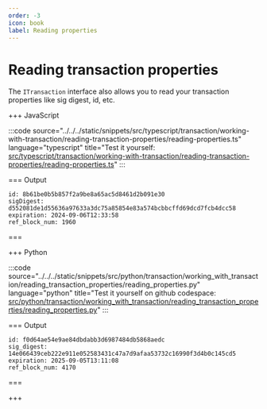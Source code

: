```yaml
---
order: -3
icon: book
label: Reading properties
---
```


# Reading transaction properties

The `ITransaction` interface also allows you to read your transaction properties like sig digest, id, etc.

+++ JavaScript

:::code source="../../../static/snippets/src/typescript/transaction/working-with-transaction/reading-transaction-properties/reading-properties.ts" language="typescript" title="Test it yourself: [src/typescript/transaction/working-with-transaction/reading-transaction-properties/reading-properties.ts](https://stackblitz.com/github/openhive-network/wax-doc-snippets?file=src%2Ftypescript%2Ftransaction%2Fworking-with-transaction%2Freading-transaction-properties%2Freading-properties.ts&startScript=test-transaction-working-with-transaction-reading-properties)" :::

=== Output

```text
id: 8b61be0b5b857f2a9be8a65ac5d8461d2b091e30
sigDigest: d552081de1d55636a97633a3dc75a85854e83a574bcbbcffd69dcd7fcb4dcc58
expiration: 2024-09-06T12:33:58
ref_block_num: 1960
```

===

+++ Python

:::code source="../../../static/snippets/src/python/transaction/working_with_transaction/reading_transaction_properties/reading_properties.py" language="python" title="Test it yourself on github codespace: [src/python/transaction/working_with_transaction/reading_transaction_properties/reading_properties.py](https://github.com/codespaces/new?repo=openhive-network/wax-doc-snippets&ref=main&file=workspaces/wax-doc-snippets/src/python/transaction/working_with_transaction/reading_transaction_properties/reading_properties.py)" :::

=== Output

```text
id: f0d64ae54e9ae84dbdabb3d6987484db5868aedc
sig_digest: 14e066439ceb222e911e052583431c47a7d9afaa53732c16990f3d4b0c145cd5
expiration: 2025-09-05T13:11:08
ref_block_num: 4170
```

===

+++
